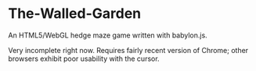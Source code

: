 # The-Walled-Garden
An HTML5/WebGL hedge maze game written with babylon.js.

Very incomplete right now. Requires fairly recent version of Chrome; other browsers exhibit poor usability with the cursor.

